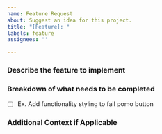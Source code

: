 ```yaml
---
name: Feature Request
about: Suggest an idea for this project.
title: "[Feature]: "
labels: feature
assignees: ''

---
```


### Describe the feature to implement

### Breakdown of what needs to be completed
- [ ] Ex. Add functionality styling to fail pomo button

### Additional Context if Applicable
